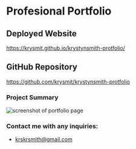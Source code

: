 # Profesional Portfolio
## Deployed Website
https://krysmit.github.io/krystynsmith-protfolio/
## GitHub Repository
https://github.com/krysmit/krystynsmith-protfolio

### Project Summary


![screenshot of portfolio page](./assets/screencap.png)

### Contact me with any inquiries:
* krskrsmith@gmail.com